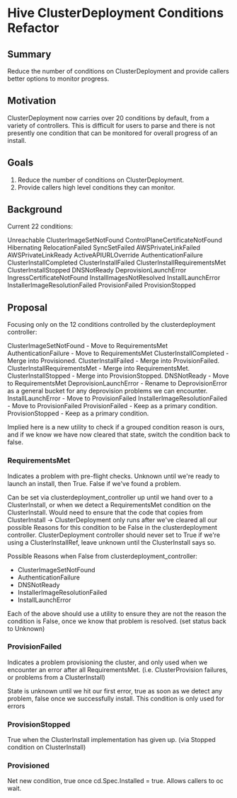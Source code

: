 # Hive ClusterDeployment Conditions Refactor

## Summary

Reduce the number of conditions on ClusterDeployment and provide callers better options to monitor progress.

## Motivation

ClusterDeployment now carries over 20 conditions by default, from a variety of controllers. This is difficult for users to parse and there is not presently one condition that can be monitored for overall progress of an install.

## Goals

  1. Reduce the number of conditions on ClusterDeployment.
  1. Provide callers high level conditions they can monitor.


## Background

Current 22 conditions:

Unreachable
ClusterImageSetNotFound
ControlPlaneCertificateNotFound
Hibernating
RelocationFailed
SyncSetFailed
AWSPrivateLinkFailed
AWSPrivateLinkReady
ActiveAPIURLOverride
AuthenticationFailure
ClusterInstallCompleted
ClusterInstallFailed
ClusterInstallRequirementsMet
ClusterInstallStopped
DNSNotReady
DeprovisionLaunchError
IngressCertificateNotFound
InstallImagesNotResolved
InstallLaunchError
InstallerImageResolutionFailed
ProvisionFailed
ProvisionStopped

## Proposal

Focusing only on the 12 conditions controlled by the clusterdeployment controller:

ClusterImageSetNotFound - Move to RequirementsMet
AuthenticationFailure - Move to RequirementsMet
ClusterInstallCompleted - Merge into Provisioned.
ClusterInstallFailed - Merge into ProvisionFailed.
ClusterInstallRequirementsMet - Merge into RequirementsMet.
ClusterInstallStopped - Merge into ProvisionStopped.
DNSNotReady - Move to RequirementsMet
DeprovisionLaunchError -  Rename to DeprovisionError as a general bucket for any deprovision problems we can encounter.
InstallLaunchError - Move to ProvisionFailed
InstallerImageResolutionFailed - Move to ProvisionFailed
ProvisionFailed - Keep as a primary condition.
ProvisionStopped - Keep as a primary condition.

Implied here is a new utility to check if a grouped condition reason is ours, and if we know we have now cleared that state, switch the condition back to false.


### RequirementsMet

Indicates a problem with pre-flight checks. Unknown until we're ready to launch an install, then True. False if we've found a problem.

Can be set via clusterdeployment_controller up until we hand over to a ClusterInstall, or when we detect a RequirementsMet condition on the ClusterInstall. Would need to ensure that the code that copies from ClusterInstall -> ClusterDeployment only runs after we've cleared all our possible Reasons for this condition to be False in the clusterdeployment controller. ClusterDeployment controller should never set to True if we're using a ClusterInstallRef, leave unknown until the ClusterInstall says so.

Possible Reasons when False from clusterdeployment_controller:
  - ClusterImageSetNotFound
  - AuthenticationFailure
  - DNSNotReady
  - InstallerImageResolutionFailed
  - InstallLaunchError

Each of the above should use a utility to ensure they are not the reason the condition is False, once we know that problem is resolved. (set status back to Unknown)

### ProvisionFailed

Indicates a problem provisioning the cluster, and only used when we encounter an error after all RequirementsMet. (i.e. ClusterProvision failures, or problems from a ClusterInstall)

State is unknown until we hit our first error, true as soon as we detect any problem, false once we successfully install.
This condition is only used for errors

### ProvisionStopped

True when the ClusterInstall implementation has given up. (via Stopped condition on ClusterInstall)

### Provisioned

Net new condition, true once cd.Spec.Installed = true. Allows callers to oc wait.

